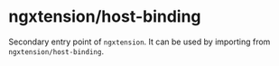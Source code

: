 # ngxtension/host-binding

Secondary entry point of `ngxtension`. It can be used by importing from `ngxtension/host-binding`.
